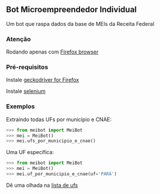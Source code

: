 ## Bot Microempreendedor Individual
Um bot que raspa dados da base de MEIs da Receita Federal

### Atenção

Rodando apenas com [Firefox browser](https://www.mozilla.org/en-US/firefox/new/)

### Pré-requisitos

Instale [geckodriver for Firefox](https://github.com/mozilla/geckodriver/releases)

Instale [selenium](https://selenium-python.readthedocs.io/installation.html)

### Exemplos
Extraindo todas UFs por município e CNAE:

```python
>>> from meibot import MeiBot
>>> mei = MeiBot()
>>> mei.ufs_por_municipio_e_cnae()
```
Uma UF específica:
```python
>>> from meibot import MeiBot
>>> mei = MeiBot()
>>> mei.uf_por_municipio_e_cnae(uf='PARÁ')
```

Dê uma olhada na [lista de ufs](https://github.com/bernarducs/mei/blob/master/lista%20de%20uf.txt) 
